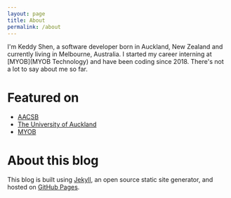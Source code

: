 ```yaml
---
layout: page
title: About
permalink: /about
---
```


I'm Keddy Shen, a software developer born in Auckland, New Zealand and currently living in Melbourne, Australia. I started my career interning at [MYOB](MYOB Technology) and have been coding since 2018. There's not a lot to say about me so far.

# Featured on

- [AACSB](https://bestbizschools.aacsb.edu/blog/2020/february/beyond-the-books-beta-alpha-psi-creates-out-of-classroom-opportunities)
- [The University of Auckland](https://www.auckland.ac.nz/en/news/2019/02/18/students-benefit-from-transition-to-work-initiatives.html)
- [MYOB](https://www.myob.com/au/blog/helping-students-transition-towards-work/)
  
# About this blog

This blog is built using [Jekyll](https://jekyllrb.com/), an open source static site generator, and hosted on [GitHub Pages](https://pages.github.com/).